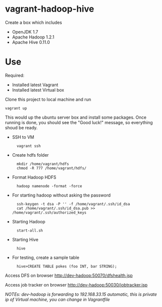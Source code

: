 vagrant-hadoop-hive
===================

Create a box which includes
* OpenJDK 1.7
* Apache Hadoop 1.2.1
* Apache Hive 0.11.0

Use
===
Required:
* Installed latest Vagrant
* Installed latest Virtual box

Clone this project to local machine and run

    vagrant up

This would up the ubuntu server box and install some packages. Once running is done, you should see the "Good luck!" message, so everything shoud be ready. 

* SSH to VM

		vagrant ssh

* Create hdfs folder

		mkdir /home/vagrant/hdfs
		chmod -R 777 /home/vagrant/hdfs/

* Format Hadoop HDFS
	
		hadoop namenode -format -force

* For starting hadoop without asking the password

		ssh-keygen -t dsa -P '' -f /home/vagrant/.ssh/id_dsa
		cat /home/vagrant/.ssh/id_dsa.pub >> /home/vagrant/.ssh/authorized_keys

* Starting Hadoop
	
		start-all.sh
	
* Starting Hive

    	hive
    
* For testing, create a sample table

		hive>CREATE TABLE pokes (foo INT, bar STRING);
    
Access DFS on browser 
		[http://dev-hadoop:50070/dfshealth.jsp](http://dev-hadoop:50070/dfshealth.jsp)
    
Access job tracker on browser
		[http://dev-hadoop:50030/jobtracker.jsp](http://dev-hadoop:50030/jobtracker.jsp)
    
*NOTEs: dev-hadoop is forwarding to 192.168.33.15 automatic, this is private ip of Virtual machine, you can change in Vagrantfile*
